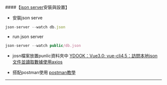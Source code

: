 
####【[json server](https://www.npmjs.com/package/json-server)安裝與設置】
- 安裝json serve
```javascript
json-server --watch db.json
```

- run json server
```javascript
json-server --watch public/db.json  
```

- josn檔案放置punlic資料夾中
[YDOOK：Vue3.0: vue-cli4.5：訪問本地json文件並讀取數據使用axios](https://blog.csdn.net/weixin_42255190/article/details/113702675)

- 搭配postman使用
[postman教學](https://www.youtube.com/watch?v=R8GL5y49iJc&t=2510s)
****
